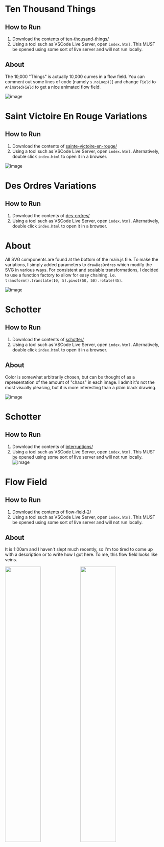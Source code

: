 # Ten Thousand Things
## How to Run
1. Download the contents of [ten-thousand-things/](https://github.com/4rt3ry/IGME531/tree/main/ten-thousand-things)
2. Using a tool such as VSCode Live Server, open `index.html`. This MUST be opened using some sort of live server and will not run locally.
## About
The 10,000 "Things" is actually 10,000 curves in a flow field. You can comment out some lines of code (namely `s.noLoop()`) and change `Field` to `AnimatedField` to get a nice animated flow field.

![image](https://github.com/4rt3ry/IGME531/assets/89705128/1d1fb948-686e-40bb-b91f-62bf4df9c358)

# Saint Victoire En Rouge Variations
## How to Run
1. Download the contents of [sainte-victoire-en-rouge/](https://github.com/4rt3ry/IGME531/tree/main/saint-victoire-en-rouge)
2. Using a tool such as VSCode Live Server, open `index.html`. Alternatively, double click `index.html` to open it in a browser.

![image](https://github.com/4rt3ry/IGME531/assets/89705128/22f9b063-96c0-456d-9564-f31e26fe745c)

# Des Ordres Variations
## How to Run
1. Download the contents of [des-ordres/](https://github.com/4rt3ry/IGME531/tree/main/des-ordres)
2. Using a tool such as VSCode Live Server, open `index.html`. Alternatively, double click `index.html` to open it in a browser.
# About
All SVG components are found at the bottom of the main.js file. To make the variations, I simply added parameters to `drawDesOrdres` which modify the SVG in various ways. 
For consistent and scalable transformations, I decided to use a function factory to allow for easy chaining. i.e. `transform().translate(10, 5).pivot(50, 50).rotate(45)`.

![image](https://github.com/4rt3ry/IGME531/assets/89705128/61172baf-0f5d-4210-beb7-61a6073f84e6)

# Schotter
## How to Run
1. Download the contents of [schotter/](https://github.com/4rt3ry/IGME531/tree/main/schotter)
2. Using a tool such as VSCode Live Server, open `index.html`. Alternatively, double click `index.html` to open it in a browser.
## About
Color is somewhat arbitrarily chosen, but can be thought of as a representation of the amount of "chaos" in each image. I admit it's not the most visually pleasing, 
but it is more interesting than a plain black drawing.

![image](https://github.com/4rt3ry/IGME531/assets/89705128/f1a4e8d6-071b-4fac-af4f-b141078a47ea)

# Schotter
## How to Run
1. Download the contents of [interruptions/](https://github.com/4rt3ry/IGME531/tree/main/interruptions)
2. Using a tool such as VSCode Live Server, open `index.html`. This MUST be opened using some sort of live server and will not run locally.
![image](https://github.com/4rt3ry/IGME531/assets/89705128/1060e8c2-fb15-4d9e-b1b2-b64238b4929b)

# Flow Field
## How to Run
1. Download the contents of [flow-field-2/](https://github.com/4rt3ry/IGME531/tree/main/flow-field-2)
2. Using a tool such as VSCode Live Server, open `index.html`. This MUST be opened using some sort of live server and will not run locally.
## About
It is 1:00am and I haven't slept much recently, so I'm too tired to come up with a description or to write how I got here. To me, this flow field looks like veins.

<img src="https://github.com/4rt3ry/IGME531/assets/89705128/12ee7263-0e4c-455f-ac57-6f4ece18bcb7" width=48%>
<img src="https://github.com/4rt3ry/IGME531/assets/89705128/26bad2e5-3c42-4f42-97e7-a01524151029" width=48%>

